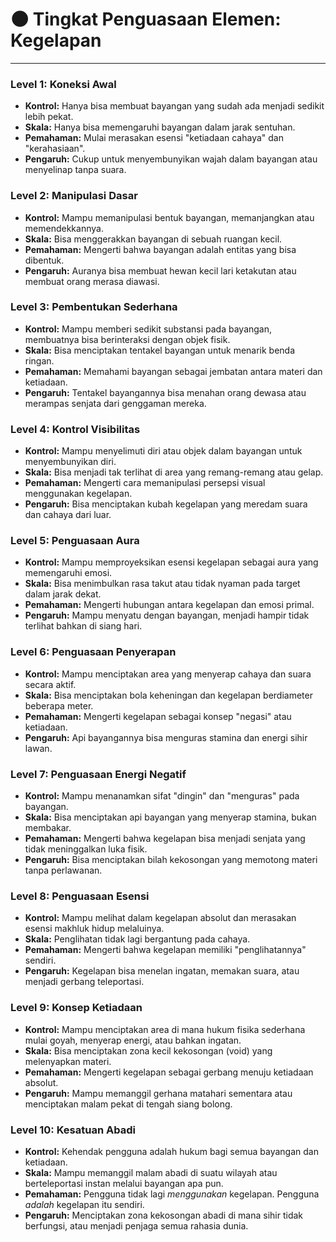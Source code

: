 # 🌑 Tingkat Penguasaan Elemen: Kegelapan

---

### Level 1: Koneksi Awal
*   **Kontrol:** Hanya bisa membuat bayangan yang sudah ada menjadi sedikit lebih pekat.
*   **Skala:** Hanya bisa memengaruhi bayangan dalam jarak sentuhan.
*   **Pemahaman:** Mulai merasakan esensi "ketiadaan cahaya" dan "kerahasiaan".
*   **Pengaruh:** Cukup untuk menyembunyikan wajah dalam bayangan atau menyelinap tanpa suara.

### Level 2: Manipulasi Dasar
*   **Kontrol:** Mampu memanipulasi bentuk bayangan, memanjangkan atau memendekkannya.
*   **Skala:** Bisa menggerakkan bayangan di sebuah ruangan kecil.
*   **Pemahaman:** Mengerti bahwa bayangan adalah entitas yang bisa dibentuk.
*   **Pengaruh:** Auranya bisa membuat hewan kecil lari ketakutan atau membuat orang merasa diawasi.

### Level 3: Pembentukan Sederhana
*   **Kontrol:** Mampu memberi sedikit substansi pada bayangan, membuatnya bisa berinteraksi dengan objek fisik.
*   **Skala:** Bisa menciptakan tentakel bayangan untuk menarik benda ringan.
*   **Pemahaman:** Memahami bayangan sebagai jembatan antara materi dan ketiadaan.
*   **Pengaruh:** Tentakel bayangannya bisa menahan orang dewasa atau merampas senjata dari genggaman mereka.

### Level 4: Kontrol Visibilitas
*   **Kontrol:** Mampu menyelimuti diri atau objek dalam bayangan untuk menyembunyikan diri.
*   **Skala:** Bisa menjadi tak terlihat di area yang remang-remang atau gelap.
*   **Pemahaman:** Mengerti cara memanipulasi persepsi visual menggunakan kegelapan.
*   **Pengaruh:** Bisa menciptakan kubah kegelapan yang meredam suara dan cahaya dari luar.

### Level 5: Penguasaan Aura
*   **Kontrol:** Mampu memproyeksikan esensi kegelapan sebagai aura yang memengaruhi emosi.
*   **Skala:** Bisa menimbulkan rasa takut atau tidak nyaman pada target dalam jarak dekat.
*   **Pemahaman:** Mengerti hubungan antara kegelapan dan emosi primal.
*   **Pengaruh:** Mampu menyatu dengan bayangan, menjadi hampir tidak terlihat bahkan di siang hari.

### Level 6: Penguasaan Penyerapan
*   **Kontrol:** Mampu menciptakan area yang menyerap cahaya dan suara secara aktif.
*   **Skala:** Bisa menciptakan bola keheningan dan kegelapan berdiameter beberapa meter.
*   **Pemahaman:** Mengerti kegelapan sebagai konsep "negasi" atau ketiadaan.
*   **Pengaruh:** Api bayangannya bisa menguras stamina dan energi sihir lawan.

### Level 7: Penguasaan Energi Negatif
*   **Kontrol:** Mampu menanamkan sifat "dingin" dan "menguras" pada bayangan.
*   **Skala:** Bisa menciptakan api bayangan yang menyerap stamina, bukan membakar.
*   **Pemahaman:** Mengerti bahwa kegelapan bisa menjadi senjata yang tidak meninggalkan luka fisik.
*   **Pengaruh:** Bisa menciptakan bilah kekosongan yang memotong materi tanpa perlawanan.

### Level 8: Penguasaan Esensi
*   **Kontrol:** Mampu melihat dalam kegelapan absolut dan merasakan esensi makhluk hidup melaluinya.
*   **Skala:** Penglihatan tidak lagi bergantung pada cahaya.
*   **Pemahaman:** Mengerti bahwa kegelapan memiliki "penglihatannya" sendiri.
*   **Pengaruh:** Kegelapan bisa menelan ingatan, memakan suara, atau menjadi gerbang teleportasi.

### Level 9: Konsep Ketiadaan
*   **Kontrol:** Mampu menciptakan area di mana hukum fisika sederhana mulai goyah, menyerap energi, atau bahkan ingatan.
*   **Skala:** Bisa menciptakan zona kecil kekosongan (void) yang melenyapkan materi.
*   **Pemahaman:** Mengerti kegelapan sebagai gerbang menuju ketiadaan absolut.
*   **Pengaruh:** Mampu memanggil gerhana matahari sementara atau menciptakan malam pekat di tengah siang bolong.

### Level 10: Kesatuan Abadi
*   **Kontrol:** Kehendak pengguna adalah hukum bagi semua bayangan dan ketiadaan.
*   **Skala:** Mampu memanggil malam abadi di suatu wilayah atau berteleportasi instan melalui bayangan apa pun.
*   **Pemahaman:** Pengguna tidak lagi *menggunakan* kegelapan. Pengguna *adalah* kegelapan itu sendiri.
*   **Pengaruh:** Menciptakan zona kekosongan abadi di mana sihir tidak berfungsi, atau menjadi penjaga semua rahasia dunia.